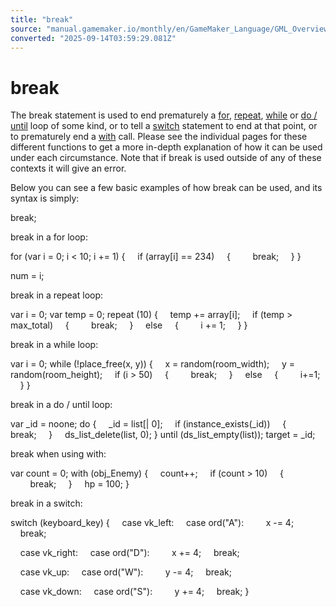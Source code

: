 ```yaml
---
title: "break"
source: "manual.gamemaker.io/monthly/en/GameMaker_Language/GML_Overview/Language_Features/break.htm"
converted: "2025-09-14T03:59:29.081Z"
---
```


# break

The break statement is used to end prematurely a [for](for.md), [repeat](repeat.md), [while](while.md) or [do / until](do___until.md) loop of some kind, or to tell a [switch](switch.md) statement to end at that point, or to prematurely end a [with](with.md) call. Please see the individual pages for these different functions to get a more in-depth explanation of how it can be used under each circumstance. Note that if break is used outside of any of these contexts it will give an error.

Below you can see a few basic examples of how break can be used, and its syntax is simply:

break;

break in a for loop:

for (var i = 0; i < 10; i += 1)
{
    if (array\[i\] == 234)
    {
        break;
    }
}

num = i;

break in a repeat loop:

var i = 0;
var temp = 0;
repeat (10)
{
    temp += array\[i\];
    if (temp > max\_total)
    {
        break;
    }
    else
    {
        i += 1;
    }
}

break in a while loop:

var i = 0;
while (!place\_free(x, y))
{
    x = random(room\_width);
    y = random(room\_height);
    if (i > 50)
    {
        break;
    }
    else
    {
        i+=1;
    }
}

break in a do / until loop:

var \_id = noone;
do
{
    \_id = list\[| 0\];
    if (instance\_exists(\_id))
    {
        break;
    }
    ds\_list\_delete(list, 0);
}
until (ds\_list\_empty(list));
target = \_id;

break when using with:

var count = 0;
with (obj\_Enemy)
{
    count++;
    if (count > 10)
    {
        break;
    }
    hp = 100;
}

break in a switch:

switch (keyboard\_key)
{
    case vk\_left:
    case ord("A"):
        x -= 4;
    break;

    case vk\_right:
    case ord("D"):
        x += 4;
    break;

    case vk\_up:
    case ord("W"):
        y -= 4;
    break;

    case vk\_down:
    case ord("S"):
        y += 4;
    break;
}